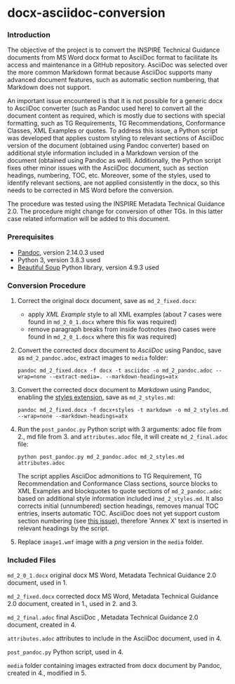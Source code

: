 # docx-asciidoc-conversion

### Introduction

The objective of the project is to convert the INSPIRE Technical Guidance documents from MS Word docx format to AsciiDoc format to facilitate its access and maintenance in a GitHub repository. AsciiDoc was selected over the more common Markdown format because AsciiDoc supports many advanced document features, such as automatic section numbering, that Markdown does not support.

An important issue encountered is that it is not possible for a generic docx to AsciiDoc converter (such as Pandoc used here) to convert all the document content as required, which is mostly due to sections with special formatting, such as TG Requirements, TG Recommendations, Conformance Classes, XML Examples or quotes. To address this issue, a Python script was developed that applies custom styling to relevant sections of AsciiDoc version of the document (obtained using Pandoc converter) based on additional style information included in a Markdown version of the document (obtained using Pandoc as well). Additionally, the Python script fixes other minor issues with the AsciiDoc document, such as section headings, numbering, TOC, etc. Moreover, some of the styles, used to identify relevant sections, are not applied consistently in the docx, so this needs to be corrected in MS Word before the conversion.

The procedure was tested using the INSPIRE Metadata Technical Guidance 2.0. The procedure might change for conversion of other TGs. In this latter case related information will be added to this document. 

### Prerequisites

- [Pandoc](https://pandoc.org/), version 2.14.0.3 used
- Python 3, version 3.8.3 used
- [Beautiful Soup](https://www.crummy.com/software/BeautifulSoup/) Python library, version 4.9.3 used

### Conversion Procedure

1. Correct the original docx document, save as `md_2_fixed.docx`:
   - apply *XML Example* style to all XML examples (about 7 cases were found in `md_2_0_1.docx` where this fix was required)
   - remove paragraph breaks from inside footnotes (two cases were found in `md_2_0_1.docx` where this fix was required)

2. Convert the corrected docx document to *AsciiDoc* using Pandoc, save as `md_2_pandoc.adoc`, extract images to `media` folder:
    ```shell
    pandoc md_2_fixed.docx -f docx -t asciidoc -o md_2_pandoc.adoc --wrap=none --extract-media=. --markdown-headings=atx
    ```
    
1. Convert the corrected docx document to *Markdown* using Pandoc, enabling the [styles extension](https://pandoc.org/MANUAL.html#ext-styles), save as `md_2_styles.md`:
    ```shell
    pandoc md_2_fixed.docx -f docx+styles -t markdown -o md_2_styles.md --wrap=none --markdown-headings=atx
    ```
    
4. Run the `post_pandoc.py` Python script with 3 arguments: adoc file from 2., md file from 3. and `attributes.adoc` file, it will create `md_2_final.adoc` file:
    ```shell
    python post_pandoc.py md_2_pandoc.adoc md_2_styles.md attributes.adoc
    ```
    
    The script applies AsciiDoc admonitions to TG Requirement, TG Recommendation and Conformance Class sections, source blocks to XML Examples and blockquotes to quote sections of `md_2_pandoc.adoc` based on additional style information included in`md_2_styles.md`. It also corrects initial (unnumbered) section headings, removes manual TOC entries, inserts automatic TOC. AsciiDoc does not yet support custom section numbering (see [this issue](https://github.com/asciidoctor/asciidoctor/issues/3311)), therefore 'Annex X' text is inserted in relevant headings by the script.
    
5. Replace `image1.wmf` image with a *png* version in the `media` folder.

### Included Files

`md_2_0_1.docx` original docx MS Word, Metadata Technical Guidance 2.0 document, used in 1.

`md_2_fixed.docx` corrected docx MS Word, Metadata Technical Guidance 2.0 document, created in 1., used in 2. and 3. 

`md_2_final.adoc` final AsciiDoc , Metadata Technical Guidance 2.0 document, created in 4.

`attributes.adoc` attributes to include in the AsciiDoc document, used in 4.

`post_pandoc.py` Python script, used in 4.

`media` folder containing images extracted from docx document by Pandoc, created in 4., modified in 5.
